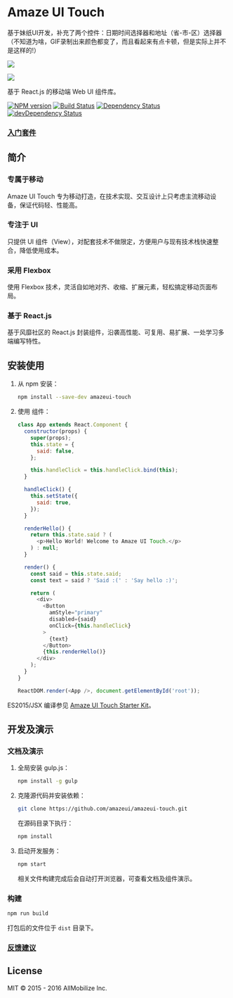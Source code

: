 # Amaze UI Touch

基于妹纸UI开发，补充了两个控件：日期时间选择器和地址（省-市-区）选择器（不知道为啥，GIF录制出来颜色都变了，而且看起来有点卡顿，但是实际上并不是这样的!）

![](http://p1.bqimg.com/567571/5e22ca377317e80a.gif)

![](http://p1.bqimg.com/567571/0f475c0fa08338a6.gif)


基于 React.js 的移动端 Web UI 组件库。

[![NPM version](https://img.shields.io/npm/v/amazeui-touch.svg?style=flat-square)](https://www.npmjs.com/package/amazeui-touch)
[![Build Status](https://img.shields.io/travis/amazeui/amazeui-touch.svg?style=flat-square)](https://travis-ci.org/amazeui/amazeui-touch)
[![Dependency Status](https://img.shields.io/david/amazeui/amazeui-touch.svg?style=flat-square)](https://david-dm.org/amazeui/amazeui-touch)
[![devDependency Status](https://img.shields.io/david/dev/amazeui/amazeui-touch.svg?style=flat-square)](https://david-dm.org/amazeui/amazeui-touch#info=devDependencies)

### [入门套件](https://github.com/amazeui/amt-starter-kit)

## 简介

### 专属于移动

Amaze UI Touch 专为移动打造，在技术实现、交互设计上只考虑主流移动设备，保证代码轻、性能高。

### 专注于 UI

只提供 UI 组件（View），对配套技术不做限定，方便用户与现有技术栈快速整合，降低使用成本。

### 采用 Flexbox

使用 Flexbox 技术，灵活自如地对齐、收缩、扩展元素，轻松搞定移动页面布局。

### 基于 React.js

基于风靡社区的 React.js 封装组件，沿袭高性能、可复用、易扩展、一处学习多端编写特性。



## 安装使用

1. 从 npm 安装：

    ``` bash
    npm install --save-dev amazeui-touch
    ```

2. 使用 组件：

    ``` javascript
    class App extends React.Component {
      constructor(props) {
        super(props);
        this.state = {
          said: false,
        };

        this.handleClick = this.handleClick.bind(this);
      }

      handleClick() {
        this.setState({
          said: true,
        });
      }

      renderHello() {
        return this.state.said ? (
          <p>Hello World! Welcome to Amaze UI Touch.</p>
        ) : null;
      }

      render() {
        const said = this.state.said;
        const text = said ? 'Said :(' : 'Say hello :)';

        return (
          <div>
            <Button
              amStyle="primary"
              disabled={said}
              onClick={this.handleClick}
            >
              {text}
            </Button>
            {this.renderHello()}
          </div>
        );
      }
    }

    ReactDOM.render(<App />, document.getElementById('root'));
    ```

ES2015/JSX 编译参见 [Amaze UI Touch Starter Kit](https://github.com/amazeui/amt-starter-kit)。



## 开发及演示

### 文档及演示

1. 全局安装 gulp.js：

   ``` bash
   npm install -g gulp
   ```


1. 克隆源代码并安装依赖：

   ``` bash
   git clone https://github.com/amazeui/amazeui-touch.git
   ```

   在源码目录下执行：

   ``` bash
   npm install
   ```

2. 启动开发服务：

   ``` bash
   npm start
   ```

   相关文件构建完成后会自动打开浏览器，可查看文档及组件演示。

### 构建
   
```bash
npm run build
```

打包后的文件位于 `dist` 目录下。

### [反馈建议](https://github.com/amazeui/amazeui-touch/issues)



## License

MIT © 2015 - 2016 AllMobilize Inc.
